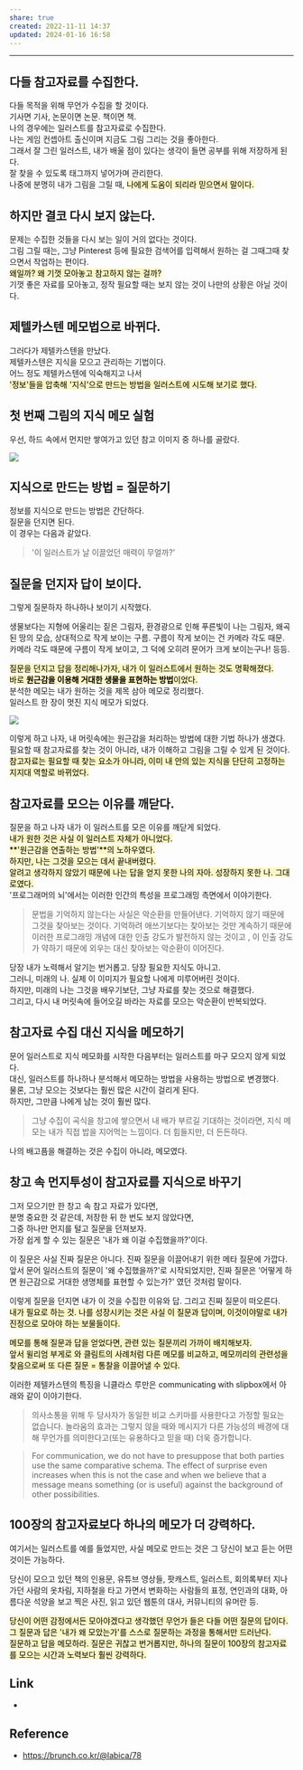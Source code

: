 ```yaml
---
share: true
created: 2022-11-11 14:37
updated: 2024-01-16 16:58
---
```



---

## 다들 참고자료를 수집한다.

다들 목적을 위해 무언가 수집을 할 것이다.  
기사면 기사, 논문이면 논문. 책이면 책.  
나의 경우에는 일러스트를 참고자료로 수집한다.  
나는 게임 컨셉아트 출신이며 지금도 그림 그리는 것을 좋아한다.  
그래서 잘 그린 일러스트, 내가 배울 점이 있다는 생각이 들면 공부를 위해 저장하게 된다.  
잘 찾을 수 있도록 태그까지 넣어가며 관리한다.  
나중에 분명히 내가 그림을 그릴 때, <mark style="background: #FFF3A3A6;">나에게 도움이 되리라 믿으면서 말이다.</mark>

## 하지만 결코 다시 보지 않는다.

문제는 수집한 것들을 다시 보는 일이 거의 없다는 것이다.  
그림 그릴 때는, 그냥 Pinterest 등에 필요한 검색어를 입력해서 원하는 걸 그때그때 찾으면서 작업하는 편이다.  
<mark style="background: #FFF3A3A6;">왜일까? 왜 기껏 모아놓고 참고하지 않는 걸까?</mark>  
기껏 좋은 자료를 모아놓고, 정작 필요할 때는 보지 않는 것이 나만의 상황은 아닐 것이다.

## 제텔카스텐 메모법으로 바뀌다.

그러다가 제텔카스텐을 만났다.  
제텔카스텐은 지식을 모으고 관리하는 기법이다.  
어느 정도 제텔카스텐에 익숙해지고 나서  
<mark style="background: #FFF3A3A6;">'정보'들을 압축해 '지식'으로 만드는 방법을 일러스트에 시도해 보기로 했다.</mark>

## 첫 번째 그림의 지식 메모 실험

우선, 하드 속에서 먼지만 쌓여가고 있던 참고 이미지 중 하나를 골랐다.

![](https://img1.daumcdn.net/thumb/R1280x0.fjpg/?fname=http://t1.daumcdn.net/brunch/service/user/1lhx/image/CFHJJomdHw5EnfB_HsiBHx15X4E.jpeg)

## 지식으로 만드는 방법 = 질문하기

정보를 지식으로 만드는 방법은 간단하다.  
질문을 던지면 된다.  
이 경우는 다음과 같았다.
> '이 일러스트가 날 이끌었던 매력이 무얼까?'

## 질문을 던지자 답이 보이다.

그렇게 질문하자 하나하나 보이기 시작했다.

생물보다는 지형에 어울리는 짙은 그림자, 환경광으로 인해 푸른빛이 나는 그림자, 왜곡된 땅의 모습, 상대적으로 작게 보이는 구름. 구름이 작게 보이는 건 카메라 각도 때문. 카메라 각도 때문에 구름이 작게 보이고, 그 덕에 오히려 문어가 크게 보이는구나! 등등.

<mark style="background: #FFF3A3A6;">질문을 던지고 답을 정리해나가자, 내가 이 일러스트에서 원하는 것도 명확해졌다.  
바로 **원근감을 이용해 거대한 생물을 표현하는 방법**이었다.</mark>  
분석한 메모는 내가 원하는 것을 제목 삼아 메모로 정리했다.  
일러스트 한 장이 멋진 지식 메모가 되었다.

![](https://img1.daumcdn.net/thumb/R1280x0.fjpg/?fname=http://t1.daumcdn.net/brunch/service/user/1lhx/image/ScCVq3fWdVYPVcrVUM7Pya20wOo.jpeg)

이렇게 하고 나자, 내 머릿속에는 원근감을 처리하는 방법에 대한 기법 하나가 생겼다.  
필요할 때 참고자료를 찾는 것이 아니라, 내가 이해하고 그림을 그릴 수 있게 된 것이다.  
<mark style="background: #FFF3A3A6;">참고자료는 필요할 때 찾는 요소가 아니라, 이미 내 안의 있는 지식을 단단히 고정하는 지지대 역할로 바뀌었다.</mark>

## 참고자료를 모으는 이유를 깨닫다.

질문을 하고 나자 내가 이 일러스트를 모은 이유를 깨닫게 되었다.  
<mark style="background: #FFF3A3A6;">내가 원한 것은 사실 이 일러스트 자체가 아니었다.  
**'원근감을 연출하는 방법'**의 노하우였다.</mark>  
<mark style="background: #FFF3A3A6;">하지만, 나는 그것을 모으는 데서 끝내버렸다.  
알려고 생각하지 않았기 때문에 나는 답을 얻지 못한 나의 자아. 성장하지 못한 나. 그대로였다.</mark>  
'프로그래머의 뇌'에서는 이러한 인간의 특성을 프로그래밍 측면에서 이야기한다.

> 문법을 기억하지 않는다는 사실은 악순환을 만들어낸다. 기억하지 않기 때문에 그것을 찾아보는 것이다. 기억하려 애쓰기보다는 찾아보는 것만 계속하기 때문에 이러한 프로그래밍 개념에 대한 인출 강도가 발전하지 않는 것이고 , 이 인출 강도가 약하기 때문에 외우는 대신 찾아보는 악순환이 이어진다.  

당장 내가 노력해서 알기는 번거롭고. 당장 필요한 지식도 아니고.  
그러니, 미래의 나. 실제 이 이미지가 필요할 나에게 미루어버린 것이다.  
하지만, 미래의 나는 그것을 배우기보단, 그냥 자료를 찾는 것으로 해결했다.  
그리고, 다시 내 머릿속에 들어오길 바라는 자료를 모으는 악순환이 반복되었다.

## 참고자료 수집 대신 지식을 메모하기

문어 일러스트로 지식 메모화를 시작한 다음부터는 일러스트를 마구 모으지 않게 되었다.  
대신, 일러스트를 하나하나 분석해서 메모하는 방법을 사용하는 방법으로 변경했다.  
물론, 그냥 모으는 것보다는 훨씬 많은 시간이 걸리게 된다.  
하지만, 그만큼 나에게 남는 것이 훨씬 많다.

> 그냥 수집이 곡식을 창고에 쌓으면서 내 배가 부르길 기대하는 것이라면, 지식 메모는 내가 직접 밥을 지어먹는 느낌이다. 더 힘들지만, 더 든든하다.

나의 배고픔을 해결하는 것은 수집이 아니라, 메모였다.


## 창고 속 먼지투성이 참고자료를 지식으로 바꾸기

그저 모으기만 한 창고 속 참고 자료가 있다면,  
분명 중요한 것 같은데, 저장한 뒤 한 번도 보지 않았다면,  
그중 하나만 먼지를 털고 질문을 던져보자.  
가장 쉽게 할 수 있는 질문은 '내가 왜 이걸 수집했을까?'이다.

이 질문은 사실 진짜 질문은 아니다. 진짜 질문을 이끌어내기 위한 메타 질문에 가깝다.  
앞서 문어 일러스트의 질문이 '왜 수집했을까?'로 시작되었지만, 진짜 질문은 '어떻게 하면 원근감으로 거대한 생명체를 표현할 수 있는가?' 였던 것처럼 말이다.

이렇게 질문을 던지면 내가 이 것을 수집한 이유와 답. 그리고 진짜 질문이 떠오른다.  
<mark style="background: #FFF3A3A6;">내가 필요로 하는 것. 나를 성장시키는 것은 사실 이 질문과 답이며, 이것이야말로 내가 진정으로 모아야 하는 보물들이다.</mark>

<mark style="background: #FFF3A3A6;">메모를 통해 질문과 답을 얻었다면, 관련 있는 질문끼리 가까이 배치해보자.  
앞서 윌리엄 부게로 와 클림트의 사례처럼 다른 메모를 비교하고, 메모끼리의 관련성을 찾음으로써 또 다른 질문 = 통찰을 이끌어낼 수 있다.</mark>

이러한 제텔카스텐의 특징을 니클라스 루만은 communicating with slipbox에서 아래와 같이 이야기한다.

> 의사소통을 위해 두 당사자가 동일한 비교 스키마를 사용한다고 가정할 필요는 없습니다. 놀라움의 효과는 그렇지 않을 때와 메시지가 다른 가능성의 배경에 대해 무언가를 의미한다고(또는 유용하다고 믿을 때) 더욱 증가합니다.   

> For communication, we do not have to presuppose that both parties use the same comparative schema. The effect of surprise even increases when this is not the case and when we believe that a message means something (or is useful) against the background of other possibilities.  

## 100장의 참고자료보다 하나의 메모가 더 강력하다.

여기서는 일러스트를 예를 들었지만, 사실 메모로 만드는 것은 그 당신이 보고 듣는 어떤 것이든 가능하다.

당신이 모으고 있던 책의 인용문, 유튜브 영상들, 팟캐스트, 일러스트, 회의록부터 지나가던 사람의 옷차림, 지하철을 타고 가면서 변화하는 사람들의 표정, 연인과의 대화, 아름다운 석양을 보고 찍은 사진, 읽고 있던 웹툰의 대사, 커뮤니티의 유머란 등.

<mark style="background: #FFF3A3A6;">당신이 어떤 감정에서든 모아야겠다고 생각했던 무언가 들은 다들 어떤 질문의 답이다.  
그 질문과 답은 '내가 왜 모았는가'를 스스로 질문하는 과정을 통해서만 드러난다.  
질문하고 답을 메모하라. 질문은 귀찮고 번거롭지만, 하나의 질문이 100장의 참고자료를 모으는 시간과 노력보다 훨씬 강력하다.</mark>




## Link
- 


## Reference
- https://brunch.co.kr/@labica/78